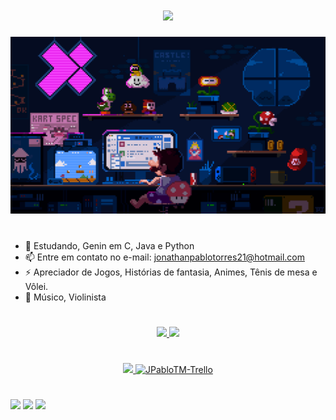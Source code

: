 #
<h1 align="center">
<img src="https://readme-typing-svg.herokuapp.com/?font=Righteous&size=35&center=true&vCenter=true&width=500&height=70&duration=2500&lines=As+gaiolas+são+o+lugar;+onde+as+certezas+moram;+-+Dostoiévski+-;Olá!+👋🏿;+me+chamo+Jonathan+Pablo,;+sou+graduando+em;+Engenharia+da+Computação;++;++;" />
</h1>
<img src="/Imagens e Gifs/Super Mario Code Gif.gif">        
                                    
#   
                                          
- 🌱 Estudando, Genin em C, Java e Python
- 📫 Entre em contato no e-mail: jonathanpablotorres21@hotmail.com
- ⚡ Apreciador de Jogos, Histórias de fantasia, Animes, Tênis de mesa e Vôlei.
- 🎻 Músico, Violinista

#

<div align="center">
  <a href="https://github.com/JPabloTM">
  <img height="180em" src="https://github-readme-stats.vercel.app/api?username=JPabloTM&show_icons=true&theme=dark&include_all_commits=true&count_private=true"/>
  <img height="180em" src="https://github-readme-stats.vercel.app/api/top-langs/?username=JPabloTM&layout=compact&langs_count=7&theme=dark"/>
</div>
    
#

<div align="center" >
  
  <img src="https://skillicons.dev/icons?i=py,c,git,java,figma" />
  <img align="superior" alt="JPabloTM-Trello" height="47" width="57" 
   src="https://cdn.jsdelivr.net/gh/devicons/devicon/icons/trello/trello-plain.svg" >
</div>

  #

  <a href="https://www.linkedin.com/in/jonathan-pablo-32b511109/" target="_blank"><img src="https://img.shields.io/badge/-LinkedIn-%230077B5?style=for-the-badge&logo=linkedin&logoColor=white" target="_blank"></a> 
  <a href = "mailto:jonathanpablotorres12@gmail.com"><img src="https://img.shields.io/badge/-Gmail-%23333?style=for-the-badge&logo=gmail&logoColor=white" target="_blank"></a>
  <a href = "mailto:jonathanpablotorres21@hotmail.com"><img src="https://img.shields.io/badge/Microsoft_Outlook-0078D4?style=for-the-badge&logo=microsoft-outlook&logoColor=white" target="_blank"></a>
 </div>

  #

</div>
